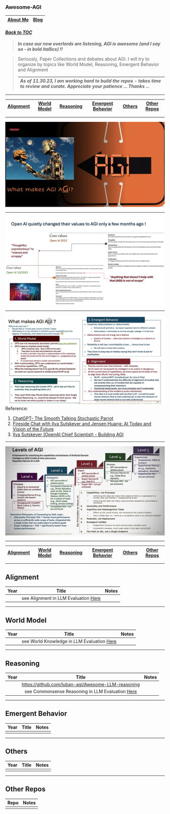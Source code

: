 ### Awesome-AGI
| [About Me](https://www.linkedin.com/in/ksankar) | [Blog](https://ksankar.medium.com) |
| :- | :- |
#### _[Back to TOC](https://github.com/xsankar/Awesome-Awesome-LLM)_
> ***In case our new overlords are listening, AGI is awesome (and I say so - in bold itallics) !!***

> Seriously, Paper Collections and debates about AGI. I will try to organize by topics like World Model, Reasoning, Emergent Behavior and Alignment
>
> |***As of 11.30.23, I am working hard to build the repos - takes time to review and curate. Appreciate your patience ... Thanks ...***|
> | :- |
> 
***
| [Alignment](#alignment) | [World Model](#world-model) | [Reasoning](#reasoning) | [Emergent Behavior](#emergent-behavior) | [Others](#others) | [Other Repos](#other-repos) |
| :-: | :-: | :-: | :-: |:-: |:-: |
***
![OpenAI](./images/AGI_01x.png)
***
![OpenAI](./images/NPS-v07-p20.png)
***
![AGI](./images/LLMSec_P66.jpeg)
Reference:
1. [ChatGPT- The Smooth Talking Stochastic Parrot](https://ksankar.medium.com/chatgpt-the-smooth-talking-stochastic-parrot-d655e6c0aae7)
2. [Fireside Chat with Ilya Sutskever and Jensen Huang: AI Today and Vision of the Future](https://www.youtube.com/watch?v=-yquJiNKlAE)
3. [Ilya Sutskever (OpenAI Chief Scientist) - Building AGI](https://www.youtube.com/watch?v=Yf1o0TQzry8)
***
![AGI-Levels](./images/LLMSec_P65.jpeg)
***
| [Alignment](#alignment) | [World Model](#world-model) | [Reasoning](#reasoning) | [Emergent Behavior](#emergent-behavior) | [Others](#others) | [Other Repos](#other-repos) |
| :-: | :-: | :-: | :-: |:-: |:-: |
***
## Alignment
| Year | Title | Notes | 
| :-: | :-: | :-: |
|  | see Alignment in LLM Evaluation [Here](https://github.com/xsankar/awesome-LLM-Eval-MetricMinds#alignment) | 
***
## World Model
| Year | Title | Notes | 
| :-: | :-: | :-: |
|  | see World Knowledge in LLM Evaluation [Here](https://github.com/xsankar/awesome-LLM-Eval-MetricMinds#world-knowledge) |  |
***
## Reasoning
| Year | Title | Notes | 
| :-: | :-: | :-: |
|  | https://github.com/luban-agi/Awesome-LLM-reasoning | |
|  | see Commonsense Reasoning in LLM Evaluation [Here](https://github.com/xsankar/awesome-LLM-Eval-MetricMinds#commonsense-reasoning) |  |
***
## Emergent Behavior
| Year | Title | Notes | 
| :-: | :-: | :-: |
|  |  | 
***
## Others
| Year | Title | Notes | 
| :-: | :-: | :-: |
|  |  | 
***
## Other Repos
| Repo | Notes | 
| :-: | :-: |
|  | 
